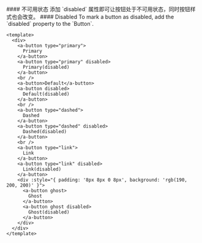 <cn>
#### 不可用状态
添加 `disabled` 属性即可让按钮处于不可用状态，同时按钮样式也会改变。
</cn>

<us>
#### Disabled
To mark a button as disabled, add the `disabled` property to the `Button`.
</us>

```vue
<template>
  <div>
    <a-button type="primary">
      Primary
    </a-button>
    <a-button type="primary" disabled>
      Primary(disabled)
    </a-button>
    <br />
    <a-button>Default</a-button>
    <a-button disabled>
      Default(disabled)
    </a-button>
    <br />
    <a-button type="dashed">
      Dashed
    </a-button>
    <a-button type="dashed" disabled>
      Dashed(disabled)
    </a-button>
    <br />
    <a-button type="link">
      Link
    </a-button>
    <a-button type="link" disabled>
      Link(disabled)
    </a-button>
    <div :style="{ padding: '8px 8px 0 8px', background: 'rgb(190, 200, 200)' }">
      <a-button ghost>
        Ghost
      </a-button>
      <a-button ghost disabled>
        Ghost(disabled)
      </a-button>
    </div>
  </div>
</template>
```
